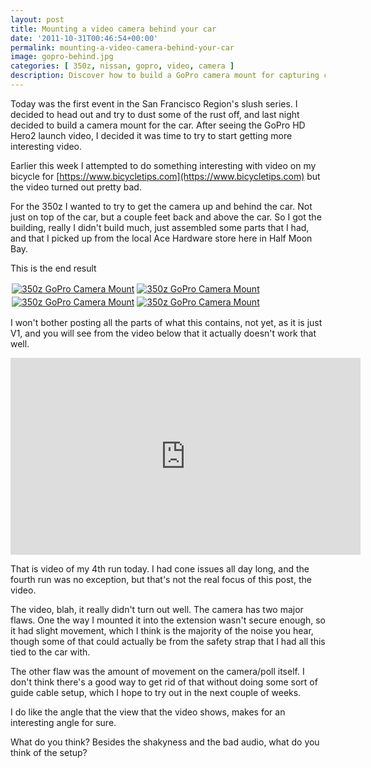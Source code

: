 ```yaml
---
layout: post
title: Mounting a video camera behind your car
date: '2011-10-31T00:46:54+00:00'
permalink: mounting-a-video-camera-behind-your-car
image: gopro-behind.jpg
categories: [ 350z, nissan, gopro, video, camera ]
description: Discover how to build a GoPro camera mount for capturing car shots. Learn from the trial, error and results of our first 350z GoPro mount assembly.
---
```


Today was the first event in the San Francisco Region's slush series. I decided to head out and try to dust some of the rust off, and last night decided to build a camera mount for the car. After seeing the GoPro HD Hero2 launch video, I decided it was time to try to start getting more interesting video.

Earlier this week I attempted to do something interesting with video on my bicycle for [https://www.bicycletips.com](https://www.bicycletips.com) but the video turned out pretty bad.

For the 350z I wanted to try to get the camera up and behind the car. Not just on top of the car, but a couple feet back and above the car. So I got the building, really I didn't build much, just assembled some parts that I had, and that I picked up from the local Ace Hardware store here in Half Moon Bay.

This is the end result

<a title="350z GoPro Camera Mount" href="https://www.flickr.com/photos/17726343@N00/6296840717/"><img alt="350z GoPro Camera Mount" src="https://static.flickr.com/6239/6296840717_69c4234746_m.jpg" style="margin: 2px; border-width: 0px; border-style: solid;" /></a><a title="350z GoPro Camera Mount" href="https://www.flickr.com/photos/17726343@N00/6296840093/"><img alt="350z GoPro Camera Mount" src="https://static.flickr.com/6114/6296840093_c85311f6e9_m.jpg" style="margin: 2px; border-width: 0px; border-style: solid;" /></a><a title="350z GoPro Camera Mount" href="https://www.flickr.com/photos/17726343@N00/6296839317/"><img alt="350z GoPro Camera Mount" src="https://static.flickr.com/6112/6296839317_53832268fa_m.jpg" style="margin: 2px; border-width: 0px; border-style: solid;" /></a><a title="350z GoPro Camera Mount" href="https://www.flickr.com/photos/17726343@N00/6297368710/"><img alt="350z GoPro Camera Mount" src="https://static.flickr.com/6217/6297368710_ea8e4ab569_m.jpg" style="margin: 2px; border-width: 0px; border-style: solid;" /></a>

I won't bother posting all the parts of what this contains, not yet, as it is just V1, and you will see from the video below that it actually doesn't work that well.

<iframe width="560" height="315" src="https://www.youtube.com/embed/StTNNow9F74?si=GqXa9EDs_7He7yP4" title="YouTube video player" frameborder="0" allow="accelerometer; autoplay; clipboard-write; encrypted-media; gyroscope; picture-in-picture; web-share" referrerpolicy="strict-origin-when-cross-origin" allowfullscreen></iframe>

That is video of my 4th run today. I had cone issues all day long, and the fourth run was no exception, but that's not the real focus of this post, the video.

The video, blah, it really didn't turn out well. The camera has two major flaws. One the way I mounted it into the extension wasn't secure enough, so it had slight movement, which I think is the majority of the noise you hear, though some of that could actually be from the safety strap that I had all this tied to the car with.

The other flaw was the amount of movement on the camera/poll itself. I don't think there's a good way to get rid of that without doing some sort of guide cable setup, which I hope to try out in the next couple of weeks.

I do like the angle that the view that the video shows, makes for an interesting angle for sure.

What do you think? Besides the shakyness and the bad audio, what do you think of the setup?


